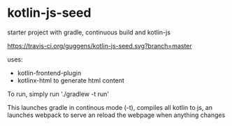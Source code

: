 # kotlin-js-seed
starter project with gradle, continuous build and kotlin-js

https://travis-ci.org/guggens/kotlin-js-seed.svg?branch=master

uses:
- kotlin-frontend-plugin
- kotlinx-html to generate html content

To run, simply run './gradlew -t run'

This launches gradle in continous mode (-t), compiles all kotlin to js, 
an launches webpack to serve an reload the webpage when anything changes

